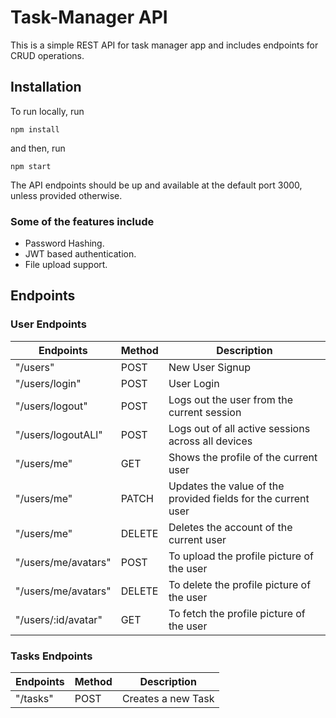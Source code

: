 # Task-Manager API
This is a simple REST API for task manager app and includes endpoints for CRUD operations.  
## Installation
To run locally, run
```
npm install
```
and then, run
```
npm start
```
The API endpoints should be up and available at the default port 3000, unless provided otherwise.

### Some of the features include  
- Password Hashing. 
- JWT based authentication.
- File upload support.

## Endpoints
### User Endpoints
|Endpoints | Method | Description|
|----------|--------|-------------|
|"/users"  | POST   | New User Signup|
|"/users/login"| POST| User Login|
|"/users/logout"| POST | Logs out the user from the current session|
|"/users/logoutALl"| POST | Logs out of all active sessions across all devices|
|"/users/me"| GET | Shows the profile of the current user|
|"/users/me"| PATCH| Updates the value of the provided fields for the current user|
|"/users/me"| DELETE | Deletes the account of the current user|
|"/users/me/avatars"|POST| To upload the profile picture of the user|
|"/users/me/avatars"|DELETE| To delete the profile picture of the user|
|"/users/:id/avatar"|GET| To fetch the profile picture of the user|

### Tasks Endpoints
|Endpoints | Method | Description|
|-------|-------|------|
|"/tasks" | POST | Creates a new Task| 

